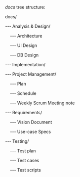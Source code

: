 *docs* tree structure:

docs/

---&nbsp;Analysis & Design/

&nbsp;&nbsp;&nbsp;&nbsp;---&nbsp;Architecture

&nbsp;&nbsp;&nbsp;&nbsp;---&nbsp;UI Design

&nbsp;&nbsp;&nbsp;&nbsp;---&nbsp;DB Design

---&nbsp;Implementation/

---&nbsp;Project Management/

&nbsp;&nbsp;&nbsp;&nbsp;---&nbsp;Plan

&nbsp;&nbsp;&nbsp;&nbsp;---&nbsp;Schedule

&nbsp;&nbsp;&nbsp;&nbsp;---&nbsp;Weekly Scrum Meeting note

---&nbsp;Requirements/

&nbsp;&nbsp;&nbsp;&nbsp;---&nbsp;Vision Document

&nbsp;&nbsp;&nbsp;&nbsp;---&nbsp;Use-case Specs

---&nbsp;Testing/

&nbsp;&nbsp;&nbsp;&nbsp;---&nbsp;Test plan

&nbsp;&nbsp;&nbsp;&nbsp;---&nbsp;Test cases

&nbsp;&nbsp;&nbsp;&nbsp;---&nbsp;Test scripts

